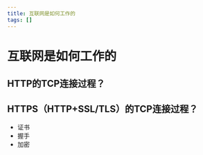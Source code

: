 ```yaml
---
title: 互联网是如何工作的
tags: []
---
```


# 互联网是如何工作的



## HTTP的TCP连接过程？



## HTTPS（HTTP+SSL/TLS）的TCP连接过程？

- 证书
- 握手
- 加密